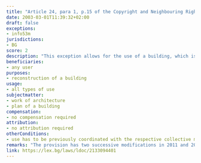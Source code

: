 ```yaml
---
title: "Article 24, para 1, p.15 of the Copyright and Neighbouring Rights Law (Член 24, ал.1, т.15 от Закона за авторското право и сродните му права)."
date: 2003-03-01T11:39:32+02:00 
draft: false
exceptions:
- info53m
jurisdictions:
- BG
score: 2
description: "This exception allows for the use of a building, which is work of architecture, or of a plan of such building for the purpose of its reconstruction, carried out following coordination with the respective collective management organization." 
beneficiaries:
- any user
purposes: 
- reconstruction of a building
usage:
- all types of use
subjectmatter:
- work of architecture
- plan of a building
compensation:
- no compensation required
attribution: 
- no attribution required
otherConditions: 
- use has to be previously coordinated with the respective collective management organization
remarks: "The provision has two successive modifications in 2011 and 2018 imposing the requirement for the use to be sanctioned by a CMO."
link: https://lex.bg/laws/ldoc/2133094401
---
```

